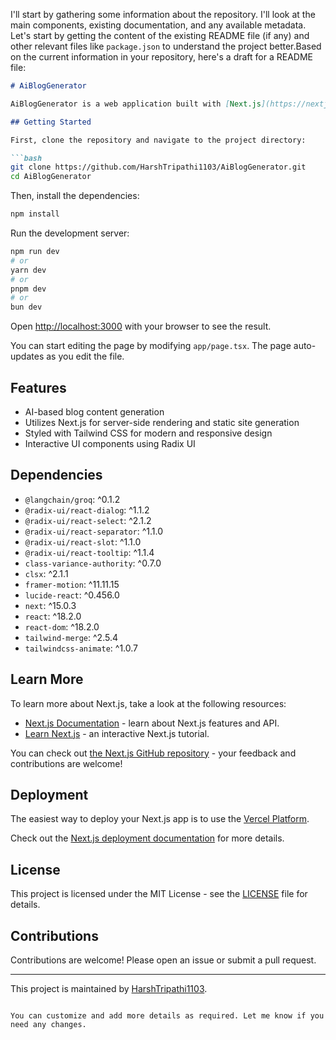 I'll start by gathering some information about the repository. I'll look at the main components, existing documentation, and any available metadata. Let's start by getting the content of the existing README file (if any) and other relevant files like `package.json` to understand the project better.Based on the current information in your repository, here's a draft for a README file:

```markdown
# AiBlogGenerator

AiBlogGenerator is a web application built with [Next.js](https://nextjs.org) to generate AI-based blog content. This project was bootstrapped with [`create-next-app`](https://nextjs.org/docs/app/api-reference/cli/create-next-app).

## Getting Started

First, clone the repository and navigate to the project directory:

```bash
git clone https://github.com/HarshTripathi1103/AiBlogGenerator.git
cd AiBlogGenerator
```

Then, install the dependencies:

```bash
npm install
```

Run the development server:

```bash
npm run dev
# or
yarn dev
# or
pnpm dev
# or
bun dev
```

Open [http://localhost:3000](http://localhost:3000) with your browser to see the result.

You can start editing the page by modifying `app/page.tsx`. The page auto-updates as you edit the file.

## Features

- AI-based blog content generation
- Utilizes Next.js for server-side rendering and static site generation
- Styled with Tailwind CSS for modern and responsive design
- Interactive UI components using Radix UI

## Dependencies

- `@langchain/groq`: ^0.1.2
- `@radix-ui/react-dialog`: ^1.1.2
- `@radix-ui/react-select`: ^2.1.2
- `@radix-ui/react-separator`: ^1.1.0
- `@radix-ui/react-slot`: ^1.1.0
- `@radix-ui/react-tooltip`: ^1.1.4
- `class-variance-authority`: ^0.7.0
- `clsx`: ^2.1.1
- `framer-motion`: ^11.11.15
- `lucide-react`: ^0.456.0
- `next`: ^15.0.3
- `react`: ^18.2.0
- `react-dom`: ^18.2.0
- `tailwind-merge`: ^2.5.4
- `tailwindcss-animate`: ^1.0.7

## Learn More

To learn more about Next.js, take a look at the following resources:

- [Next.js Documentation](https://nextjs.org/docs) - learn about Next.js features and API.
- [Learn Next.js](https://nextjs.org/learn) - an interactive Next.js tutorial.

You can check out [the Next.js GitHub repository](https://github.com/vercel/next.js) - your feedback and contributions are welcome!

## Deployment

The easiest way to deploy your Next.js app is to use the [Vercel Platform](https://vercel.com/new?utm_medium=default-template&filter=next.js&utm_source=create-next-app&utm_campaign=create-next-app).

Check out the [Next.js deployment documentation](https://nextjs.org/docs/app/building-your-application/deploying) for more details.

## License

This project is licensed under the MIT License - see the [LICENSE](LICENSE) file for details.

## Contributions

Contributions are welcome! Please open an issue or submit a pull request.

---

This project is maintained by [HarshTripathi1103](https://github.com/HarshTripathi1103).
```

You can customize and add more details as required. Let me know if you need any changes.
